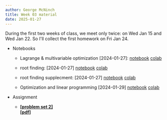 ```yaml
---
author: George McNinch
title: Week 03 material
date: 2025-01-27
---
```


During the first two weeks of class, we meet only twice: on Wed Jan 15
and Wed Jan 22. So I'll collect the first homework on Fri Jan 24.

- Notebooks

  - Lagrange & multivariable optimization [2024-01-27]:
    [notebook](/course-content/week03-01--lagrange.ipynb)
    [colab](https://colab.research.google.com/github/gmcninch-tufts/2025-Sp-Math087/blob/main/course-content/week03-01--lagrange.ipynb)

  - root finding: [2024-01-27]
    [notebook](/course-content/week03-02--root-finding.ipynb)
    [colab](https://colab.research.google.com/github/gmcninch-tufts/2025-Sp-Math087/blob/main/course-content/week03-02--root-finding.ipynb)

  - root finding supplecment: [2024-01-27]
    [notebook](/course-content/week03-03--root-supplement.ipynb)
    [colab](https://colab.research.google.com/github/gmcninch-tufts/2025-Sp-Math087/blob/main/course-content/week03-03--root-supplement.ipynb)


  - Optimization and linear programming [2024-01-29]
	[notebook](/course-content/week03-04--optimization-and-linprog.ipynb)
    [colab](https://colab.research.google.com/github/gmcninch-tufts/2025-Sp-Math087/blob/main/course-content/week03-04--optimization-and-linprog.ipynb)

- Assignment
    
	- [**[problem set 2]**](/course-assignments/PS02--2025-01-31.html)  
	  [**[pdf]**](/course-assignments/PS02--2025-01-31.pdf)
